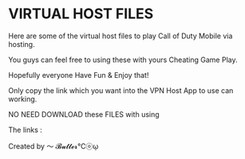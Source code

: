 <!DOCTYPE html>
<html>
<head>
<meta charset="utf-8">
</head>
<body>
<h1> VIRTUAL HOST FILES </h1>
<p>		 </p>
<p>Here are some of the virtual host files to play Call of Duty Mobile via hosting.</p>
<p>		 </p>
<p>    </p>
<p>You guys can feel free to using these with yours Cheating Game Play.</p>
<p>		 </p>
<p>Hopefully everyone Have Fun & Enjoy that!</p>
<p>		 </p>
<p>Only copy the link which you want into the VPN Host App to use can working.</p>
<p>              </p>
<p>NO NEED DOWNLOAD these FILES with using</p>
<p>              </p>
<p>The links :</p>
<p>		 </p>
<p></p>
<p>		 </p>
<p></p>
<p>		 </p>
<p></p>
<p>		 </p>
<p></p>
<p>		 </p>
<p></p>
<p>		 </p>
<p></p>
<p>              </p>
<p></p>
<p>		 </p>
<p>		 </p>
<p>		 </p>
<p>Created by ～ 𝓑𝓾𝓽𝓽𝓮𝓻℃ⓞῳ</p>

</body>
</html>
